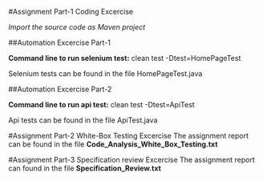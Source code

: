 #Assignment Part-1 Coding Excercise

*Import the source code as Maven project*

##Automation Excercise Part-1

**Command line to run selenium test:** 
clean test -Dtest=HomePageTest

Selenium tests can be found in the file HomePageTest.java

##Automation Excercise Part-2

**Command line to run api test:** 
clean test -Dtest=ApiTest

Api tests can be found in the file ApiTest.java

#Assignment Part-2 White-Box Testing Excercise
The assignment report can be found in the file **Code_Analysis_White_Box_Testing.txt**

#Assignment Part-3 Specification review Excercise
The assignment report can found in the file **Specification_Review.txt**